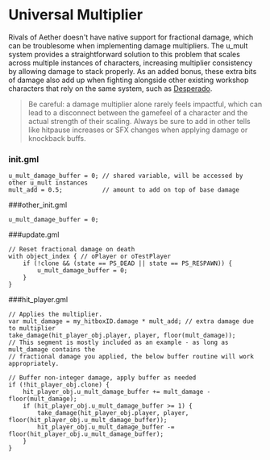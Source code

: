 # Universal Multiplier

Rivals of Aether doesn't have native support for fractional damage, which can be troublesome when implementing damage multipliers. The u_mult system provides a straightforward solution to this problem that scales across multiple instances of characters, increasing multiplier consistency by allowing damage to stack properly. As an added bonus, these extra bits of damage also add up when fighting alongside other existing workshop characters that rely on the same system, such as [Desperado](https://steamcommunity.com/sharedfiles/filedetails/?id=3120902361).

> Be careful: a damage multiplier alone rarely feels impactful, which can lead to a disconnect between the gamefeel of a character and the actual strength of their scaling. Always be sure to add in other tells like hitpause increases or SFX changes when applying damage or knockback buffs.

### init.gml  
```
u_mult_damage_buffer = 0; // shared variable, will be accessed by other u_mult instances
mult_add = 0.5;			  // amount to add on top of base damage
```

###other_init.gml  
```
u_mult_damage_buffer = 0;
```

###update.gml  
```
// Reset fractional damage on death
with object_index { // oPlayer or oTestPlayer
    if (!clone && (state == PS_DEAD || state == PS_RESPAWN)) {
        u_mult_damage_buffer = 0;
    }
}
```

###hit_player.gml
```
// Applies the multiplier.
var mult_damage = my_hitboxID.damage * mult_add; // extra damage due to multiplier
take_damage(hit_player_obj.player, player, floor(mult_damage));
// This segment is mostly included as an example - as long as mult_damage contains the
// fractional damage you applied, the below buffer routine will work appropriately.

// Buffer non-integer damage, apply buffer as needed
if (!hit_player_obj.clone) {
	hit_player_obj.u_mult_damage_buffer += mult_damage - floor(mult_damage);
	if (hit_player_obj.u_mult_damage_buffer >= 1) {
	    take_damage(hit_player_obj.player, player, floor(hit_player_obj.u_mult_damage_buffer));
	    hit_player_obj.u_mult_damage_buffer -= floor(hit_player_obj.u_mult_damage_buffer);
	}
}
```